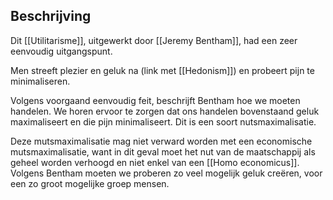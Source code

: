 ## Beschrijving
Dit [[Utilitarisme]], uitgewerkt door [[Jeremy Bentham]], had een zeer eenvoudig uitgangspunt.

Men streeft plezier en geluk na (link met [[Hedonism]]) en probeert pijn te minimaliseren.

Volgens voorgaand eenvoudig feit, beschrijft Bentham hoe we moeten handelen. We horen ervoor te zorgen dat ons handelen bovenstaand geluk maximaliseert en die pijn minimaliseert. Dit is een soort nutsmaximalisatie.

Deze mutsmaximalisatie mag niet verward worden met een economische mutsmaximalisatie, want in dit geval moet het nut van de maatschappij als geheel worden verhoogd en niet enkel van een [[Homo economicus]]. Volgens Bentham moeten we proberen zo veel mogelijk geluk creëren, voor een zo groot mogelijke groep mensen.